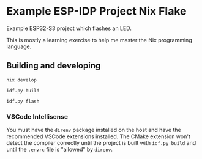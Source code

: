 # Example ESP-IDP Project Nix Flake

Example ESP32-S3 project which flashes an LED.

This is mostly a learning exercise to help me master the Nix programming language.

## Building and developing

    nix develop

    idf.py build

    idf.py flash

### VSCode Intellisense

You must have the `direnv` package installed on the host and have the recommended VSCode extensions installed. The CMake extension won't detect the compiler correctly until the project is built with `idf.py build` and until the `.envrc` file is "allowed" by `direnv`.
